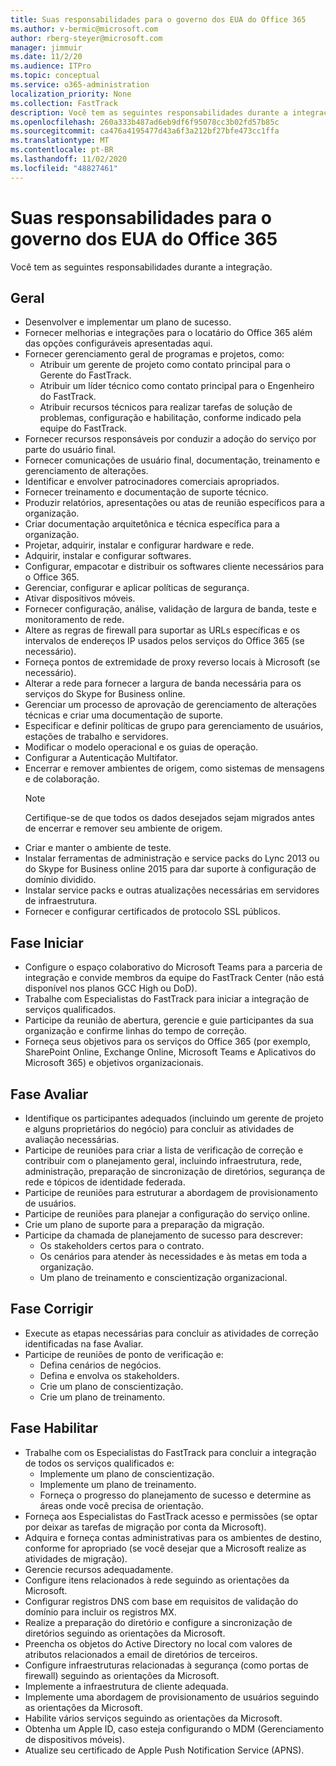 ```yaml
---
title: Suas responsabilidades para o governo dos EUA do Office 365
ms.author: v-bermic@microsoft.com
author: rberg-steyer@microsoft.com
manager: jimmuir
ms.date: 11/2/20
ms.audience: ITPro
ms.topic: conceptual
ms.service: o365-administration
localization_priority: None
ms.collection: FastTrack
description: Você tem as seguintes responsabilidades durante a integração.
ms.openlocfilehash: 260a333b487ad6eb9df6f95078cc3b02fd57b85c
ms.sourcegitcommit: ca476a4195477d43a6f3a212bf27bfe473cc1ffa
ms.translationtype: MT
ms.contentlocale: pt-BR
ms.lasthandoff: 11/02/2020
ms.locfileid: "48827461"
---
```

# <a name="your-responsibilities-for-office-365-us-government"></a>Suas responsabilidades para o governo dos EUA do Office 365

Você tem as seguintes responsabilidades durante a integração.
  
## <a name="general"></a>Geral

- Desenvolver e implementar um plano de sucesso.   
- Fornecer melhorias e integrações para o locatário do Office 365 além das opções configuráveis apresentadas aqui.    
- Fornecer gerenciamento geral de programas e projetos, como:     
  - Atribuir um gerente de projeto como contato principal para o Gerente do FastTrack.   
  - Atribuir um líder técnico como contato principal para o Engenheiro do FastTrack.  
  - Atribuir recursos técnicos para realizar tarefas de solução de problemas, configuração e habilitação, conforme indicado pela equipe do FastTrack.   
- Fornecer recursos responsáveis por conduzir a adoção do serviço por parte do usuário final.    
- Fornecer comunicações de usuário final, documentação, treinamento e gerenciamento de alterações.    
- Identificar e envolver patrocinadores comerciais apropriados.     
- Fornecer treinamento e documentação de suporte técnico.     
- Produzir relatórios, apresentações ou atas de reunião específicos para a organização.     
- Criar documentação arquitetônica e técnica específica para a organização.     
- Projetar, adquirir, instalar e configurar hardware e rede.    
- Adquirir, instalar e configurar softwares.     
- Configurar, empacotar e distribuir os softwares cliente necessários para o Office 365.    
- Gerenciar, configurar e aplicar políticas de segurança.    
- Ativar dispositivos móveis.    
- Fornecer configuração, análise, validação de largura de banda, teste e monitoramento de rede. 
- Altere as regras de firewall para suportar as URLs específicas e os intervalos de endereços IP usados pelos serviços do Office 365 (se necessário).
- Forneça pontos de extremidade de proxy reverso locais à Microsoft (se necessário).     
- Alterar a rede para fornecer a largura de banda necessária para os serviços do Skype for Business online.   
- Gerenciar um processo de aprovação de gerenciamento de alterações técnicas e criar uma documentação de suporte.    
- Especificar e definir políticas de grupo para gerenciamento de usuários, estações de trabalho e servidores.    
- Modificar o modelo operacional e os guias de operação.   
- Configurar a Autenticação Multifator.   
- Encerrar e remover ambientes de origem, como sistemas de mensagens e de colaboração. 
    > [!NOTE]
    > Certifique-se de que todos os dados desejados sejam migrados antes de encerrar e remover seu ambiente de origem.   
- Criar e manter o ambiente de teste.  
- Instalar ferramentas de administração e service packs do Lync 2013 ou do Skype for Business online 2015 para dar suporte à configuração de domínio dividido.    
- Instalar service packs e outras atualizações necessárias em servidores de infraestrutura.     
- Fornecer e configurar certificados de protocolo SSL públicos. 
    
## <a name="initiate-phase"></a>Fase Iniciar

- Configure o espaço colaborativo do Microsoft Teams para a parceria de integração e convide membros da equipe do FastTrack Center (não está disponível nos planos GCC High ou DoD).   
- Trabalhe com Especialistas do FastTrack para iniciar a integração de serviços qualificados.    
- Participe da reunião de abertura, gerencie e guie participantes da sua organização e confirme linhas do tempo de correção.    
- Forneça seus objetivos para os serviços do Office 365 (por exemplo, SharePoint Online, Exchange Online, Microsoft Teams e Aplicativos do Microsoft 365) e objetivos organizacionais.
    
## <a name="assess-phase"></a>Fase Avaliar

- Identifique os participantes adequados (incluindo um gerente de projeto e alguns proprietários do negócio) para concluir as atividades de avaliação necessárias.    
- Participe de reuniões para criar a lista de verificação de correção e contribuir com o planejamento geral, incluindo infraestrutura, rede, administração, preparação de sincronização de diretórios, segurança de rede e tópicos de identidade federada. 
- Participe de reuniões para estruturar a abordagem de provisionamento de usuários.     
- Participe de reuniões para planejar a configuração do serviço online.    
- Crie um plano de suporte para a preparação da migração.    
- Participe da chamada de planejamento de sucesso para descrever:   
  - Os stakeholders certos para o contrato.   
  - Os cenários para atender às necessidades e às metas em toda a organização.   
  - Um plano de treinamento e conscientização organizacional.
    
## <a name="remediate-phase"></a>Fase Corrigir

- Execute as etapas necessárias para concluir as atividades de correção identificadas na fase Avaliar.  
- Participe de reuniões de ponto de verificação e:   
  - Defina cenários de negócios.  
  - Defina e envolva os stakeholders.  
  - Crie um plano de conscientização. 
  - Crie um plano de treinamento.
    
## <a name="enable-phase"></a>Fase Habilitar

- Trabalhe com os Especialistas do FastTrack para concluir a integração de todos os serviços qualificados e:  
  - Implemente um plano de conscientização.   
  - Implemente um plano de treinamento.   
  - Forneça o progresso do planejamento de sucesso e determine as áreas onde você precisa de orientação.  
- Forneça aos Especialistas do FastTrack acesso e permissões (se optar por deixar as tarefas de migração por conta da Microsoft).   
- Adquira e forneça contas administrativas para os ambientes de destino, conforme for apropriado (se você desejar que a Microsoft realize as atividades de migração).    
- Gerencie recursos adequadamente.     
- Configure itens relacionados à rede seguindo as orientações da Microsoft.    
- Configurar registros DNS com base em requisitos de validação do domínio para incluir os registros MX.    
- Realize a preparação do diretório e configure a sincronização de diretórios seguindo as orientações da Microsoft.   
- Preencha os objetos do Active Directory no local com valores de atributos relacionados a email de diretórios de terceiros.    
- Configure infraestruturas relacionadas à segurança (como portas de firewall) seguindo as orientações da Microsoft.    
- Implemente a infraestrutura de cliente adequada.   
- Implemente uma abordagem de provisionamento de usuários seguindo as orientações da Microsoft.    
- Habilite vários serviços seguindo as orientações da Microsoft.    
- Obtenha um Apple ID, caso esteja configurando o MDM (Gerenciamento de dispositivos móveis).   
- Atualize seu certificado de Apple Push Notification Service (APNS).
  